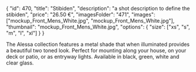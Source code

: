{
    "id": 470,
    "title": "Stibiden",
    "description": "a shot description to define the stibiden",
    "price": "26.50 €",
    "imagesFolder": "471",
    "images": ["mockup_Front_Mens_White.jpg", "mockup_Front_Mens_White.jpg"],
    "thumbnail": "mockup_Front_Mens_White.jpg",
    "options": {
        "size": ["xs", "s", "m", "l", "xl"]
    }
}

The Alessa collection features a metal shade that when illuminated provides a beautiful two toned look. Perfect for mounting along your house, on your deck or patio, or as entryway lights. Available in black, green, white and clear glass.